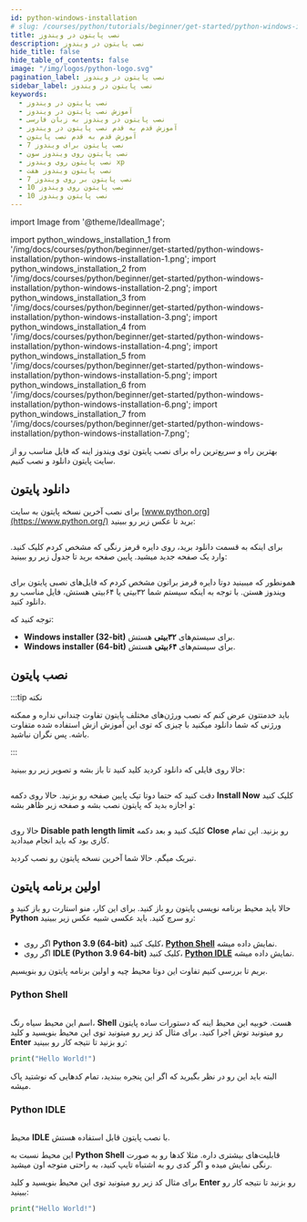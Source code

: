 ```yaml
---
id: python-windows-installation
# slug: /courses/python/tutorials/beginner/get-started/python-windows-installation
title: نصب پایتون در ویندوز
description: نصب پایتون در ویندوز
hide_title: false
hide_table_of_contents: false
image: "/img/logos/python-logo.svg"
pagination_label: نصب پایتون در ویندوز
sidebar_label: نصب پایتون در ویندوز
keywords:
  - نصب پایتون در ویندوز
  - آموزش نصب پایتون در ویندوز
  - نصب پایتون در ویندوز به زبان فارسی
  - آموزش قدم به قدم نصب پایتون در ویندوز
  - آموزش قدم به قدم نصب پایتون
  - نصب پایتون برای ویندوز 7
  - نصب پایتون روی ویندوز سون
  - نصب پایتون روی ویندوز xp
  - نصب پایتون ویندوز هفت
  - نصب پایتون بر روی ویندوز 7
  - نصب پایتون روی ویندوز 10
  - نصب پایتون ویندوز 10
---
```


import Image from '@theme/IdealImage';

import python_windows_installation_1 from '/img/docs/courses/python/beginner/get-started/python-windows-installation/python-windows-installation-1.png';
import python_windows_installation_2 from '/img/docs/courses/python/beginner/get-started/python-windows-installation/python-windows-installation-2.png';
import python_windows_installation_3 from '/img/docs/courses/python/beginner/get-started/python-windows-installation/python-windows-installation-3.png';
import python_windows_installation_4 from '/img/docs/courses/python/beginner/get-started/python-windows-installation/python-windows-installation-4.png';
import python_windows_installation_5 from '/img/docs/courses/python/beginner/get-started/python-windows-installation/python-windows-installation-5.png';
import python_windows_installation_6 from '/img/docs/courses/python/beginner/get-started/python-windows-installation/python-windows-installation-6.png';
import python_windows_installation_7 from '/img/docs/courses/python/beginner/get-started/python-windows-installation/python-windows-installation-7.png';

بهترین راه و سریع‌ترین راه برای نصب پایتون توی ویندوز اینه که فایل مناسب رو از سایت پایتون دانلود و نصب کنیم.

## **دانلود پایتون**

برای نصب آخرین نسخه پایتون به سایت [www.python.org](https://www.python.org/) برید تا عکس زیر رو ببینید:

<div className="padding-vert--md">
  <Image img={python_windows_installation_1}/>
</div>

برای اینکه به قسمت دانلود برید، روی دایره قرمز رنگی که مشخص کردم کلیک کنید. وارد یک صفحه جدید میشید. پایین صفحه برید تا جدول زیر رو ببینید:

<div className="padding-vert--md">
  <Image img={python_windows_installation_2}/>
</div>

همونطور که میبینید دوتا دایره قرمز براتون مشخص کردم که فایل‌های نصبی پایتون برای ویندوز هستن. با توجه به اینکه سیستم شما ۳۲بیتی یا ۶۴بیتی هستش، فایل مناسب رو دانلود کنید.

توجه کنید که:

- **Windows installer (32-bit)** برای سیستم‌های **۳۲بیتی** هستش.
- **Windows installer (64-bit)** برای سیستم‌های **۶۴بیتی** هستش.

## **نصب پایتون**

:::tip نکته

باید خدمتتون عرض کنم که نصب ورژن‌های مختلف پایتون تفاوت چندانی نداره و ممکنه ورژنی که شما دانلود میکنید با چیزی که توی این آموزش ازش استفاده شده متفاوت باشه. پس نگران نباشید.

:::

حالا روی فایلی که دانلود کردید کلید کنید تا باز بشه و تصویر زیر رو ببینید:

<div className="padding-vert--md">
  <Image img={python_windows_installation_3}/>
</div>

دقت کنید که حتما دوتا تیک پایین صفحه رو بزنید. حالا روی دکمه **Install Now** کلیک کنید و اجازه بدید که پایتون نصب بشه و صفحه زیر ظاهر بشه:

<div className="padding-vert--md">
  <Image img={python_windows_installation_4}/>
</div>

حالا روی **Disable path length limit** کلیک کنید و بعد دکمه **Close** رو بزنید. این تمام کاری بود که باید انجام میدادید.

تبریک میگم. حالا شما آخرین نسخه پایتون رو نصب کردید.

## **اولین برنامه پایتون**

حالا باید محیط برنامه نویسی پایتون رو باز کنید. برای این کار، منو استارت رو باز کنید و **Python** رو سرچ کنید. باید عکسی شبیه عکس زیر ببینید:

<div className="padding-vert--md">
  <Image img={python_windows_installation_5}/>
</div>

- اگر روی **Python 3.9 (64-bit)** کلیک کنید، [**Python Shell**](#python-shell) نمایش داده میشه.
- اگر روی **IDLE (Python 3.9 64-bit)** کلیک کنید، [**Python IDLE**](#python-idle) نمایش داده میشه.

بریم تا بررسی کنیم تفاوت این دوتا محیط چیه و اولین برنامه پایتون رو بنویسیم.

### Python Shell

<div className="padding-vert--md">
  <Image img={python_windows_installation_6}/>
</div>

اسم این محیط سیاه رنگ، **Shell** هست. خوبیه این محیط اینه که دستورات ساده پایتون رو میتونید توش اجرا کنید. برای مثال کد زیر رو میتونید توی این محیط بنویسید و کلید **Enter** رو بزنید تا نتیجه کار رو ببینید:

```python title="Python"
print("Hello World!")
```

البته باید این رو در نظر بگیرید که اگر این پنجره ببندید، تمام کدهایی که نوشتید پاک میشه.

### Python IDLE

<div className="padding-vert--md">
  <Image img={python_windows_installation_7}/>
</div>

محیط **IDLE** با نصب پایتون قابل استفاده هستش.

این محیط نسبت به **Python Shell** قابلیت‌های بیشتری داره. مثلا کدها رو به صورت رنگی نمایش میده و اگر کدی رو به اشتباه تایپ کنید، به راحتی متوجه اون میشید.

برای مثال کد زیر رو میتونید توی این محیط بنویسید و کلید **Enter** رو بزنید تا نتیجه کار رو ببینید:

```python title="Python"
print("Hello World!")
```
